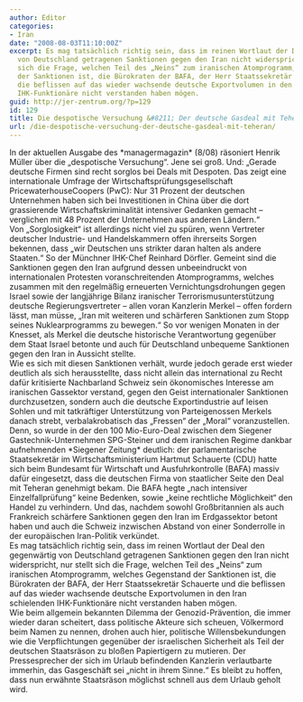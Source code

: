 ```yaml
---
author: Editor
categories:
- Iran
date: "2008-08-03T11:10:00Z"
excerpt: Es mag tatsächlich richtig sein, dass im reinen Wortlaut der Deal den gegenwärtig
  von Deutschland getragenen Sanktionen gegen den Iran nicht widerspricht, nur stellt
  sich die Frage, welchen Teil des „Neins“ zum iranischen Atomprogramm, welches Gegenstand
  der Sanktionen ist, die Bürokraten der BAFA, der Herr Staatssekretär Schauerte und
  die beflissen auf das wieder wachsende deutsche Exportvolumen in den Iran schielenden
  IHK-Funktionäre nicht verstanden haben mögen.
guid: http://jer-zentrum.org/?p=129
id: 129
title: Die despotische Versuchung &#8211; Der deutsche Gasdeal mit Teheran
url: /die-despotische-versuchung-der-deutsche-gasdeal-mit-teheran/
---
```


<div><font size=""3"">In der aktuellen Ausgabe des *managermagazin* (8/08) räsoniert Henrik Müller über die „despotische Versuchung“. Jene sei groß. Und: „Gerade deutsche Firmen sind recht sorglos bei Deals mit Despoten. Das zeigt eine internationale Umfrage der Wirtschaftsprüfungsgesellschaft PricewaterhouseCoopers (PwC): Nur 31 Prozent der deutschen Unternehmen haben sich bei Investitionen in China über die dort grassierende Wirtschaftskriminalität intensiver Gedanken gemacht – verglichen mit 48 Prozent der Unternehmen aus anderen Ländern.“</font></div><div><font size=""3""> </font></div><div><font size=""3"">Von „Sorglosigkeit“ ist allerdings nicht viel zu spüren, wenn Vertreter deutscher Industrie- und Handelskammern offen ihrerseits Sorgen bekennen, dass „wir Deutschen uns strikter daran halten als andere Staaten.“ So der Münchner IHK-Chef Reinhard Dörfler. Gemeint sind die Sanktionen gegen den Iran aufgrund dessen unbeeindruckt von internationalen Protesten voranschreitenden Atomprogramms, welches zusammen mit den regelmäßig erneuerten Vernichtungsdrohungen gegen Israel sowie der langjährige Bilanz iranischer Terrorismusunterstützung deutsche Regierungsvertreter – allen voran Kanzlerin Merkel – offen fordern lässt, man müsse, „Iran mit weiteren und schärferen Sanktionen zum Stopp seines Nuklearprogramms zu bewegen.“ So vor wenigen Monaten in der Knesset, als Merkel die deutsche historische Verantwortung gegenüber dem Staat Israel betonte und auch für Deutschland unbequeme Sanktionen gegen den Iran in Aussicht stellte.</font></div><div><font size=""3""> </font></div><div><font size=""3"">Wie es sich mit diesen Sanktionen verhält, wurde jedoch gerade erst wieder deutlich als sich herausstellte, dass nicht allein das international zu Recht dafür kritisierte Nachbarland Schweiz sein ökonomisches Interesse am iranischen Gassektor verstand, gegen den Geist internationaler Sanktionen durchzusetzen, sondern auch die deutsche Exportindustrie auf leisen Sohlen und mit tatkräftiger Unterstützung von Parteigenossen Merkels danach strebt, verbalakrobatisch das „Fressen“ der „Moral“ voranzustellen. Denn, so wurde in der den 100 Mio-Euro-Deal zwischen dem Siegener Gastechnik-Unternehmen SPG-Steiner und dem iranischen Regime dankbar aufnehmenden *Siegener Zeitung* deutlich: der parlamentarische Staatsekretär im Wirtschaftsministerium Hartmut Schauerte (CDU) hatte sich beim Bundesamt für Wirtschaft und Ausfuhrkontrolle (BAFA) massiv dafür eingesetzt, dass die deutschen Firma von staatlicher Seite den Deal mit Teheran genehmigt bekam. Die BAFA hegte „nach intensiver Einzelfallprüfung“ keine Bedenken, sowie „keine rechtliche Möglichkeit“ den Handel zu verhindern. Und das, nachdem sowohl Großbritannien als auch Frankreich schärfere Sanktionen gegen den Iran im Erdgassektor betont haben und auch die Schweiz inzwischen Abstand von einer Sonderrolle in der europäischen Iran-Politik verkündet.</font></div><div><font size=""3""> </font></div><div><font size=""3"">Es mag tatsächlich richtig sein, dass im reinen Wortlaut der Deal den gegenwärtig von Deutschland getragenen Sanktionen gegen den Iran nicht widerspricht, nur stellt sich die Frage, welchen Teil des „Neins“ zum iranischen Atomprogramm, welches Gegenstand der Sanktionen ist, die Bürokraten der BAFA, der Herr Staatssekretär Schauerte und die beflissen auf das wieder wachsende deutsche Exportvolumen in den Iran schielenden IHK-Funktionäre nicht verstanden haben mögen.</font></div><div><font size=""3""> </font></div><div><font size=""3"">Wie beim allgemein bekannten Dilemma der Genozid-Prävention, die immer wieder daran scheitert, dass politische Akteure sich scheuen, Völkermord beim Namen zu nennen, drohen auch hier, politische Willensbekundungen wie die Verpflichtungen gegenüber der israelischen Sicherheit als Teil der deutschen Staatsräson zu bloßen Papiertigern zu mutieren. Der Pressesprecher der sich im Urlaub befindenden Kanzlerin verlautbarte immerhin, das Gasgeschäft sei „nicht in ihrem Sinne.“ Es bleibt zu hoffen, dass nun erwähnte Staatsräson möglichst schnell aus dem Urlaub geholt wird.</font></div><div> </div>